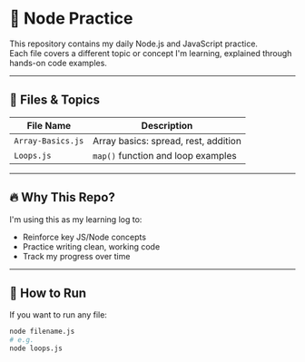 # 🧠 Node Practice

This repository contains my daily Node.js and JavaScript practice.  
Each file covers a different topic or concept I'm learning, explained through hands-on code examples.

---

## 📁 Files & Topics

| File Name     | Description                        |
|--------------|------------------------------------|
| `Array-Basics.js`      | Array basics: spread, rest, addition |
| `Loops.js`    | `map()` function and loop examples   |

---

## 🔥 Why This Repo?

I'm using this as my learning log to:
- Reinforce key JS/Node concepts
- Practice writing clean, working code
- Track my progress over time

---

## 🚀 How to Run

If you want to run any file:

```bash
node filename.js
# e.g.
node loops.js
